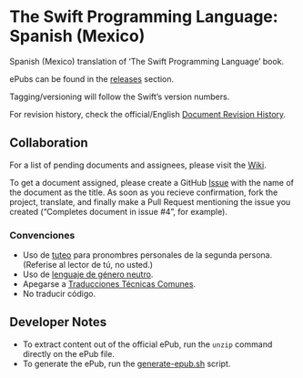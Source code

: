 # The Swift Programming Language: Spanish (Mexico)

Spanish (Mexico) translation of ‘The Swift Programming Language’ book.

ePubs can be found in the [releases](https://github.com/Cananito/the-swift-programming-language-spanish-mx/releases) section.

Tagging/versioning will follow the Swift’s version numbers.

For revision history, check the official/English [Document Revision History](https://developer.apple.com/library/ios/documentation/Swift/Conceptual/Swift_Programming_Language/RevisionHistory.html#//apple_ref/doc/uid/TP40014097-CH40-ID459).

## Collaboration

For a list of pending documents and assignees, please visit the [Wiki](https://github.com/Cananito/the-swift-programming-language-spanish-mx/wiki/Task-Collaboration).

To get a document assigned, please create a GitHub [Issue](https://github.com/Cananito/the-swift-programming-language-spanish-mx/issues) with the name of the document as the title. As soon as you recieve confirmation, fork the project, translate, and finally make a Pull Request mentioning the issue you created (“Completes document in issue #4”, for example).

### Convenciones

* Uso de [tuteo](https://es.wikipedia.org/wiki/Tuteo) para pronombres personales de la segunda persona. (Referise al lector de tú, no usted.)
* Uso de [lenguaje de género neutro](http://www.ciidet.edu.mx/ciidet/documentos/meg/MANUAL_USONOSEXISTA.pdf).
* Apegarse a [Traducciones Técnicas Comunes](https://github.com/Cananito/the-swift-programming-language-spanish-mx/wiki/Traducciones-T%C3%A9cnicas-Comunes).
* No traducir código.

## Developer Notes

* To extract content out of the official ePub, run the `unzip` command directly on the ePub file.
* To generate the ePub, run the [generate-epub.sh](scripts/generate-epub.sh) script.
